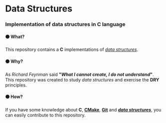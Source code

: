 # Data Structures
### Implementation of data structures in C language

#### :black_circle:  What? 
This repository contains a **C** implementations of [_data structures_][1]. 

#### :black_circle:  Why?
As _Richard Feynman_ said **"_What I cannot create, I do not understand_"**.
This repository was created to study _data structures_ and exercise the **DRY** principles.

#### :black_circle:  How?
If you have some knowledge about **C**, [**CMake**][2], [**Git**][3] and [**_data structures_**][1], you can easily contribute to this repository.

<!-- Links -->
[1]: https://www.youtube.com/watch?v=y0B-vQI6Tiw&list=PLxI8Can9yAHf8k8LrUePyj0y3lLpigGcl&index=1
[2]: https://cmake.org/documentation/
[3]: https://git-scm.com/doc/